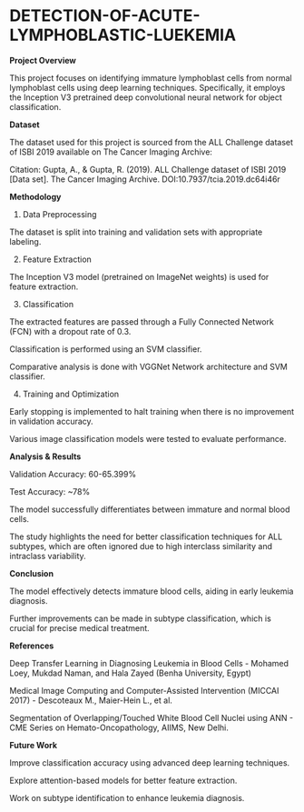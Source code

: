 # DETECTION-OF-ACUTE-LYMPHOBLASTIC-LUEKEMIA

**Project Overview**

This project focuses on identifying immature lymphoblast cells from normal lymphoblast cells using deep learning techniques. Specifically, it employs the Inception V3 pretrained deep convolutional neural network for object classification.

**Dataset**

The dataset used for this project is sourced from the ALL Challenge dataset of ISBI 2019 available on The Cancer Imaging Archive:

Citation: Gupta, A., & Gupta, R. (2019). ALL Challenge dataset of ISBI 2019 [Data set]. The Cancer Imaging Archive. DOI:10.7937/tcia.2019.dc64i46r

**Methodology**

1. Data Preprocessing

The dataset is split into training and validation sets with appropriate labeling.

2. Feature Extraction

The Inception V3 model (pretrained on ImageNet weights) is used for feature extraction.

3. Classification

The extracted features are passed through a Fully Connected Network (FCN) with a dropout rate of 0.3.

Classification is performed using an SVM classifier.

Comparative analysis is done with VGGNet Network architecture and SVM classifier.

4. Training and Optimization

Early stopping is implemented to halt training when there is no improvement in validation accuracy.

Various image classification models were tested to evaluate performance.

**Analysis & Results**

Validation Accuracy: 60-65.399%

Test Accuracy: ~78%

The model successfully differentiates between immature and normal blood cells.

The study highlights the need for better classification techniques for ALL subtypes, which are often ignored due to high interclass similarity and intraclass variability.

**Conclusion**

The model effectively detects immature blood cells, aiding in early leukemia diagnosis.

Further improvements can be made in subtype classification, which is crucial for precise medical treatment.

**References**

Deep Transfer Learning in Diagnosing Leukemia in Blood Cells - Mohamed Loey, Mukdad Naman, and Hala Zayed (Benha University, Egypt)

Medical Image Computing and Computer-Assisted Intervention (MICCAI 2017) - Descoteaux M., Maier-Hein L., et al.

Segmentation of Overlapping/Touched White Blood Cell Nuclei using ANN - CME Series on Hemato-Oncopathology, AIIMS, New Delhi.

**Future Work**

Improve classification accuracy using advanced deep learning techniques.

Explore attention-based models for better feature extraction.

Work on subtype identification to enhance leukemia diagnosis.
